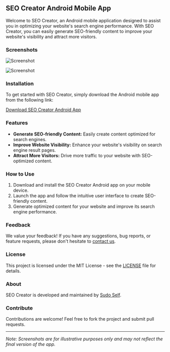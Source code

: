 ## SEO Creator Android Mobile App

Welcome to SEO Creator, an Android mobile application designed to assist you in optimizing your website's search engine performance. With SEO Creator, you can easily generate SEO-friendly content to improve your website's visibility and attract more visitors.

### Screenshots

![Screenshot ](https://github.com/sudo-self/seo-creator/assets/119916323/3ee9a87a-0d4f-4be6-b3d0-b69d08f8e6a2)

![Screenshot ](https://github.com/sudo-self/seo-creator/assets/119916323/e1f5c74a-157b-411b-8095-ddb8e0a7f157)

### Installation

To get started with SEO Creator, simply download the Android mobile app from the following link:

[Download SEO Creator Android App](https://github.com/sudo-self/seo-creator/archive/refs/tags/seo.zip)

### Features

- **Generate SEO-friendly Content:** Easily create content optimized for search engines.
- **Improve Website Visibility:** Enhance your website's visibility on search engine result pages.
- **Attract More Visitors:** Drive more traffic to your website with SEO-optimized content.

### How to Use

1. Download and install the SEO Creator Android app on your mobile device.
2. Launch the app and follow the intuitive user interface to create SEO-friendly content.
3. Generate optimized content for your website and improve its search engine performance.

### Feedback

We value your feedback! If you have any suggestions, bug reports, or feature requests, please don't hesitate to [contact us](mailto:seo.creator@example.com).

### License

This project is licensed under the MIT License - see the [LICENSE](https://github.com/sudo-self/seo-creator/LICENSE) file for details.

### About

SEO Creator is developed and maintained by [Sudo Self](https://github.com/sudo-self).

### Contribute

Contributions are welcome! Feel free to fork the project and submit pull requests.

---

*Note: Screenshots are for illustrative purposes only and may not reflect the final version of the app.*


